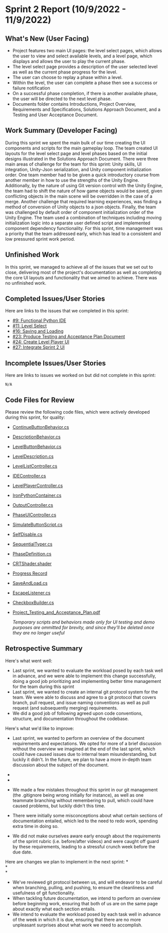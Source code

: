 # Sprint 2 Report (10/9/2022 - 11/9/2022)

## What's New (User Facing)
 * Project features two main UI pages: the level select pages, which allows the user to view and select available levels, and a level page, which displays and allows the user to play the current phase. 
 * The level select page provides a description of the user selected level as well as the current phase progress for the level.
 * The user can choose to replay a phase within a level.
 * Within the level, the user can complete a phase then see a success or failure notification
 * On a successful phase completion, if there is another available phase, the user will be directed to the next level phase.
 * Documents folder contains Introductions, Project Overview, Requirements and Specifications, Solutions Approach Document, and a Testing and User Acceptance Document.

## Work Summary (Developer Facing)
During this sprint we spent the main bulk of our time creating the UI components and scripts for the main gameplay loop. The team created UI layouts for the level select page and level phases based on the initial designs illustrated in the Solutions Approach Document. There were three main areas of challenge for the team for this sprint: Unity skills, UI integration, Unity-Json serialization, and Unity component initialization order. One team member had to be given a quick introductory course from another member in how to use the strengths of the Unity Engine. Additionally, by the nature of using Git version control with the Unity Engine, the team had to shift the nature of how game objects would be saved, given conflicting objects in the main scene will be overridden in the case of a merge. Another challenge that required learning experiences, was finding a method of conversion of Unity objects to a json objects. Finally, the team was challenged by default order of component initialization order of the Unity Engine. The team used a combination of techniques including moving initialization logic into a separate user defined script and implemented component dependency functionality. For this sprint, time management was a priority that the team addressed early, which has lead to a consistent and low pressured sprint work period. 

## Unfinished Work
In this sprint, we managed to achieve all of the issues that we set out to close, delivering most of the project's documentation as well as completing the core UI layouts and functionality that we aimed to achieve. There was no unfinished work.

## Completed Issues/User Stories
Here are links to the issues that we completed in this sprint:

 * [#9: Functional Python IDE](https://github.com/WSUCptSCapstone-Fall2022Spring2023/psd-gamifiedapp/issues/9)
 * [#11: Level Select ](https://github.com/WSUCptSCapstone-Fall2022Spring2023/psd-gamifiedapp/issues/11)
 * [#16: Saving and Loading](https://github.com/WSUCptSCapstone-Fall2022Spring2023/psd-gamifiedapp/issues/16)
 * [#23: Produce Testing and Acceptance Plan Document](https://github.com/WSUCptSCapstone-Fall2022Spring2023/psd-gamifiedapp/issues/23)
 * [#24: Create Level Player UI](https://github.com/WSUCptSCapstone-Fall2022Spring2023/psd-gamifiedapp/issues/24)
 * [#27: Integrate Sprint 2 UI ](https://github.com/WSUCptSCapstone-Fall2022Spring2023/psd-gamifiedapp/issues/27)

 ## Incomplete Issues/User Stories
 Here are links to issues we worked on but did not complete in this sprint:

	N/A

## Code Files for Review
Please review the following code files, which were actively developed during this sprint, for quality:
 * [ContinueButtonBehavior.cs](https://github.com/WSUCptSCapstone-Fall2022Spring2023/psd-gamifiedapp/blob/main/Icarus%20Protocol/Assets/UI/LevelSelect/ContinueButtonBehavior.cs)
 * [DescriptionBehavior.cs](https://github.com/WSUCptSCapstone-Fall2022Spring2023/psd-gamifiedapp/blob/main/Icarus%20Protocol/Assets/UI/LevelSelect/DescriptionBehavior.cs)
 * [LevelButtonBehavior.cs](https://github.com/WSUCptSCapstone-Fall2022Spring2023/psd-gamifiedapp/blob/main/Icarus%20Protocol/Assets/UI/LevelSelect/LevelButtonBehavior.cs)
 * [LevelDescription.cs](https://github.com/WSUCptSCapstone-Fall2022Spring2023/psd-gamifiedapp/blob/main/Icarus%20Protocol/Assets/Levels/LevelDescription.cs)
 * [LevelListController.cs](https://github.com/WSUCptSCapstone-Fall2022Spring2023/psd-gamifiedapp/blob/main/Icarus%20Protocol/Assets/UI/LevelSelect/LevelListController.cs)
 * [IDEController.cs](https://github.com/WSUCptSCapstone-Fall2022Spring2023/psd-gamifiedapp/blob/main/Icarus%20Protocol/Assets/UI/LevelPlayer/IDEController.cs)
 * [LevelPlayerController.cs](https://github.com/WSUCptSCapstone-Fall2022Spring2023/psd-gamifiedapp/blob/main/Icarus%20Protocol/Assets/UI/LevelPlayer/LevelPlayerController.cs)
 * [IronPythonContainer.cs](https://github.com/WSUCptSCapstone-Fall2022Spring2023/psd-gamifiedapp/blob/main/Icarus%20Protocol/Assets/IronPythonIntegration/IronPythonContainer.cs)
 * [OutputController.cs](https://github.com/WSUCptSCapstone-Fall2022Spring2023/psd-gamifiedapp/blob/main/Icarus%20Protocol/Assets/UI/LevelPlayer/OutputController.cs)
 * [PhaseUIController.cs](https://github.com/WSUCptSCapstone-Fall2022Spring2023/psd-gamifiedapp/blob/main/Icarus%20Protocol/Assets/UI/LevelPlayer/PhaseUIController.cs)
 * [SimulateButtonScript.cs](https://github.com/WSUCptSCapstone-Fall2022Spring2023/psd-gamifiedapp/blob/main/Icarus%20Protocol/Assets/UI/LevelPlayer/SimulateButtonScript.cs)
 * [SelfDisable.cs](https://github.com/WSUCptSCapstone-Fall2022Spring2023/psd-gamifiedapp/blob/main/Icarus%20Protocol/Assets/UI/UICommon/SelfDisable.cs)
 * [SequentialTyper.cs](https://github.com/WSUCptSCapstone-Fall2022Spring2023/psd-gamifiedapp/blob/main/Icarus%20Protocol/Assets/UI/UICommon/SequentialTyper.cs)
 * [PhaseDefinition.cs](https://github.com/WSUCptSCapstone-Fall2022Spring2023/psd-gamifiedapp/blob/main/Icarus%20Protocol/Assets/Levels/PhaseDefinition.cs)
 * [CRTShader.shader](https://github.com/WSUCptSCapstone-Fall2022Spring2023/psd-gamifiedapp/blob/main/Icarus%20Protocol/Assets/PostProcessing/CRTShader.shader)
 * [Progress Record](https://github.com/WSUCptSCapstone-Fall2022Spring2023/psd-gamifiedapp/blob/main/Icarus%20Protocol/Assets/Levels/ProgressRecord.cs)
 * [SaveAndLoad.cs](https://github.com/WSUCptSCapstone-Fall2022Spring2023/psd-gamifiedapp/blob/main/Icarus%20Protocol/Assets/SaveAndLoad/SaveAndLoad.cs)
 * [EscapeListener.cs](https://github.com/WSUCptSCapstone-Fall2022Spring2023/psd-gamifiedapp/blob/main/Icarus%20Protocol/Assets/UI/EscapeMenu/EscapeListener.cs)
 * [CheckboxBuilder.cs](https://github.com/WSUCptSCapstone-Fall2022Spring2023/psd-gamifiedapp/blob/main/Icarus%20Protocol/Assets/UI/LevelSelect/CheckboxBuilder.cs)

 * [Project_Testing_and_Acceptance_Plan.pdf](https://github.com/WSUCptSCapstone-Fall2022Spring2023/psd-gamifiedapp/blob/main/Documentation/Project_Testing_and_Acceptance_Plan.pdf)

   *Temporary scripts and behaviors made only for UI testing and demo purposes are ommitted for brevity, and since they'll be deleted once they are no longer useful*

## Retrospective Summary
Here's what went well:

  *  Last sprint, we wanted to evaluate the workload posed by each task well in advance, and we were able to implement this change successfully, doing a good job prioritizing and implementing better time management for the team during this sprint
  *  Last sprint, we wanted to create an internal git protocol system for the team. We were able to discuss and agree to a git protocol that covers branch, pull request, and issue naming conventions as well as pull request (and subsequently merging) requirements.
  * We did a good job of following agreed upon code conventions, structure, and documentation throughout the codebase.

Here's what we'd like to improve:

   *  Last sprint, we wanted to perform an overview of the document requirements and expectations. We opted for more of a brief discussion without the overview we imagined at the end of the last sprint, which could have caused issues due to internal team misunderstanding, but luckily it didn't. In the future, we plan to have a more in-depth team discussion about the subject of the document.
   *  
   *  



   * We made a few mistakes throughout this sprint in our git management (the .gitignore being wrong initially for instance), as well as one teammate branching without remembering to pull, which could have caused problems, but luckily didn't this time. 
   * There were initially some misconceptions about what certain sections of documentation entailed, which led to the need to redo work, spending extra time in doing so.
   * We did not make ourselves aware early enough about the requirements of the sprint rubric (i.e. before/after videos) and were caught off guard by these requirements, leading to a stressful crunch week before the due date.

Here are changes we plan to implement in the next sprint:
   *  
   *  
   *  



   * We've reviewed git protocol between us, and will endeavor to be careful when branching, pulling, and pushing, to ensure the cleanliness and usefulness of git functionality.
   * When tackling future documentation, we intend to perform an overview before beginning work, ensuring that both of us are on the same page about exactly what each section entails.
   * We intend to evaluate the workload posed by each task well in advance of the week in which it is due, ensuring that there are no more unpleasant surprises about what work we need to accomplish.